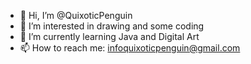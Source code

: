 - 👋 Hi, I’m @QuixoticPenguin
- 👀 I’m interested in drawing and some coding
- 🌱 I’m currently learning Java and Digital Art
- 📫 How to reach me: infoquixoticpenguin@gmail.com
